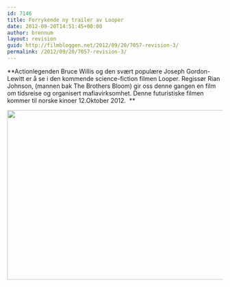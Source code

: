 ```yaml
---
id: 7146
title: Forrykende ny trailer av Looper
date: 2012-09-20T14:51:45+00:00
author: brennum
layout: revision
guid: http://filmbloggen.net/2012/09/20/7057-revision-3/
permalink: /2012/09/20/7057-revision-3/
---
```

**Actionlegenden Bruce Willis og den svært populære Joseph Gordon-Lewitt er å se i den kommende science-fiction filmen Looper. Regissør Rian Johnson, (mannen bak The Brothers Bloom) gir oss denne gangen en film om tidsreise og organisert mafiavirksomhet. Denne futuristiske filmen kommer til norske kinoer 12.Oktober 2012.  **

<a href="http://filmbloggen.net/?attachment_id=7144" rel="attachment wp-att-7144"><img class="alignnone size-large wp-image-7144" src="http://filmbloggen.net/wp-content/uploads//2012/09/looper_2012-2-2022x1289-620x395.jpg" alt="" width="620" height="395" /></a>

&nbsp;